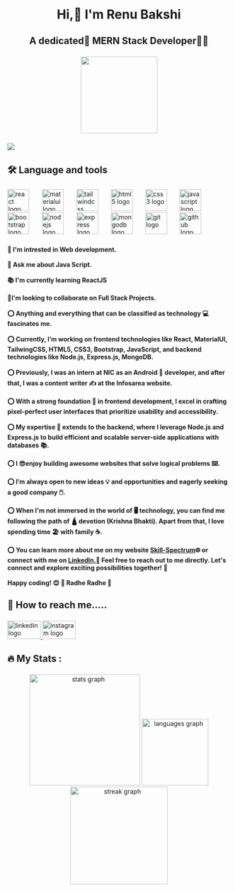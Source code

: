 <h1 align="center">Hi,👋 I'm Renu Bakshi</h1>

###

<h2 align="center">A dedicated💯 MERN Stack Developer👩‍💻</h2>

###

<div align="center">
  <img height="173" src="https://cdn.dribbble.com/users/4055494/screenshots/15215756/media/d2b66c4ca0192aa26d103448b3d1518b.gif"  />
</div>

###

<div align="left">
  <img src="https://visitor-badge.laobi.icu/badge?page_id=Renubakshi.Renubakshi&left_color=aquamarine&right_color=cadetblue&left_text=Visitors"  />
</div>

###

<h2 align="left">🛠 Language and tools</h2>

###

<div align="left">
  <img src="https://cdn.jsdelivr.net/gh/devicons/devicon/icons/react/react-original-wordmark.svg" height="49" alt="react logo"  />
  <img width="21" />
  <img src="https://cdn.jsdelivr.net/gh/devicons/devicon/icons/materialui/materialui-original.svg" height="49" alt="materialui logo"  />
  <img width="21" />
  <img src="https://skillicons.dev/icons?i=tailwind" height="49" alt="tailwindcss logo"  />
  <img width="21" />
  <img src="https://cdn.jsdelivr.net/gh/devicons/devicon/icons/html5/html5-original.svg" height="49" alt="html5 logo"  />
  <img width="21" />
  <img src="https://cdn.jsdelivr.net/gh/devicons/devicon/icons/css3/css3-original.svg" height="49" alt="css3 logo"  />
  <img width="21" />
  <img src="https://cdn.jsdelivr.net/gh/devicons/devicon/icons/javascript/javascript-original.svg" height="49" alt="javascript logo"  />
  <img width="21" />
  <img src="https://cdn.jsdelivr.net/gh/devicons/devicon/icons/bootstrap/bootstrap-original.svg" height="49" alt="bootstrap logo"  />
  <img width="21" />
  <img src="https://cdn.jsdelivr.net/gh/devicons/devicon/icons/nodejs/nodejs-plain-wordmark.svg" height="49" alt="nodejs logo"  />
  <img width="21" />
  <img src="https://skillicons.dev/icons?i=express" height="49" alt="express logo"  />
  <img width="21" />
  <img src="https://cdn.jsdelivr.net/gh/devicons/devicon/icons/mongodb/mongodb-original-wordmark.svg" height="49" alt="mongodb logo"  />
  <img width="21" />
  <img src="https://cdn.jsdelivr.net/gh/devicons/devicon/icons/git/git-plain.svg" height="49" alt="git logo"  />
  <img width="21" />
  <img src="https://skillicons.dev/icons?i=github" height="49" alt="github logo"  />
</div>

###

<h4 align="left">🔭 I'm intrested in Web development.<br><br>💬 Ask me about Java Script.<br><br>📚 I'm currently learning ReactJS<br><br>🤝I'm looking to collaborate on Full Stack Projects.<br><br>⭕️ Anything and everything that can be classified as technology 💻 fascinates me.<br><br>⭕️ Currently, I’m working on frontend technologies like React, MaterialUI, TailwingCSS, HTML5, CSS3, Bootstrap, JavaScript, and backend technologies like Node.js, Express.js, MongoDB.<br><br>⭕️ Previously, I was an intern at NIC as an Android 📲 developer, and after that, I was a content writer ✍️ at the Infosarea website.<br><br>⭕️ With a strong foundation 🔧 in frontend development, I excel in crafting pixel-perfect user interfaces that prioritize usability and accessibility.<br><br>⭕️ My expertise 🥇 extends to the backend, where I leverage Node.js and Express.js to build efficient and scalable server-side applications with databases 📚.<br><br>⭕️ I  😎enjoy building awesome websites that solve logical problems ⌨️.<br><br>⭕️ I’m always open to new ideas 💡 and opportunities and eagerly seeking a good company 🖱️.<br><br>⭕️ When I'm not immersed in the world of 🖥️ technology, you can find me following the path of 🛕 devotion (Krishna Bhakti). Apart from that, I love spending time 🏖️ with family ☕️.<br><br>⭕️ You can learn more about me on my website <a href="https://renubakshi.onrender.com/">Skill-Spectrum</a>🌐 or connect with me on <a href="http://www.linkedin.com/in/renu-bakshi">LinkedIn.</a>👥 Feel free to reach out to me directly. Let's connect and explore exciting possibilities together! 🚀<br><br>Happy coding! 😊 🙏 Radhe Radhe 🙏</h4>

###

<h2 align="left">📱 How to reach me.....</h2>

###

<div align="left">
  <a href="http://www.linkedin.com/in/renu-bakshi" target="_blank">
    <img src="https://raw.githubusercontent.com/maurodesouza/profile-readme-generator/master/src/assets/icons/social/linkedin/default.svg" width="75" height="41" alt="linkedin logo"  />
  </a>
  <a href="https://www.instagram.com/coding_planet_2.0/?igsh=OGR4c2hjbWFzNm1o" target="_blank">
    <img src="https://raw.githubusercontent.com/maurodesouza/profile-readme-generator/master/src/assets/icons/social/instagram/default.svg" width="75" height="41" alt="instagram logo"  />
  </a>
</div>

###

<h2 align="left">🔥   My Stats :</h2>

###

<div align="center">
  <img src="https://github-readme-stats.vercel.app/api?username=Renubakshi&hide_title=false&hide_rank=false&show_icons=true&include_all_commits=true&count_private=true&disable_animations=false&theme=dracula&locale=en&hide_border=false&order=1" height="250" alt="stats graph"  />
  <img src="https://github-readme-stats.vercel.app/api/top-langs?username=Renubakshi&locale=en&hide_title=false&layout=compact&card_width=320&langs_count=5&theme=dracula&hide_border=false&order=2" height="150" alt="languages graph"  />
  <img src="https://streak-stats.demolab.com?user=Renubakshi&locale=en&mode=daily&theme=dark&hide_border=false&border_radius=5&order=3" height="220" alt="streak graph"  />
</div>

###
